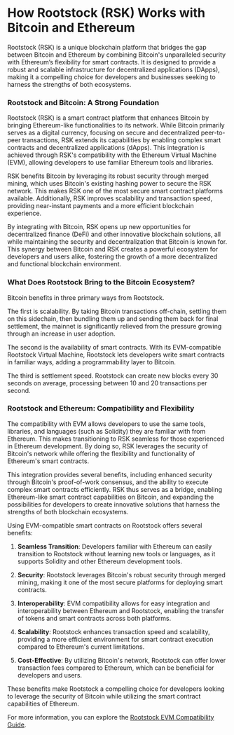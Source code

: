 # How Rootstock (RSK) Works with Bitcoin and Ethereum

Rootstock (RSK) is a unique blockchain platform that bridges the gap between Bitcoin and Ethereum by combining Bitcoin's unparalleled security with Ethereum’s flexibility for smart contracts. It is designed to provide a robust and scalable infrastructure for decentralized applications (DApps), making it a compelling choice for developers and businesses seeking to harness the strengths of both ecosystems.

### Rootstock and Bitcoin: A Strong Foundation

Rootstock (RSK) is a smart contract platform that enhances Bitcoin by bringing Ethereum-like functionalities to its network. While Bitcoin primarily serves as a digital currency, focusing on secure and decentralized peer-to-peer transactions, RSK extends its capabilities by enabling complex smart contracts and decentralized applications (dApps). This integration is achieved through RSK's compatibility with the Ethereum Virtual Machine (EVM), allowing developers to use familiar Ethereum tools and libraries.

RSK benefits Bitcoin by leveraging its robust security through merged mining, which uses Bitcoin's existing hashing power to secure the RSK network. This makes RSK one of the most secure smart contract platforms available. Additionally, RSK improves scalability and transaction speed, providing near-instant payments and a more efficient blockchain experience.

By integrating with Bitcoin, RSK opens up new opportunities for decentralized finance (DeFi) and other innovative blockchain solutions, all while maintaining the security and decentralization that Bitcoin is known for. This synergy between Bitcoin and RSK creates a powerful ecosystem for developers and users alike, fostering the growth of a more decentralized and functional blockchain environment.

### What Does Rootstock Bring to the Bitcoin Ecosystem?
Bitcoin benefits in three primary ways from Rootstock.

The first is scalability. By taking Bitcoin transactions off-chain, settling them on this sidechain, then bundling them up and sending them back for final settlement, the mainnet is significantly relieved from the pressure growing through an increase in user adoption.

The second is the availability of smart contracts. With its EVM-compatible Rootstock Virtual Machine, Rootstock lets developers write smart contracts in familiar ways, adding a programmability layer to Bitcoin.

The third is settlement speed. Rootstock can create new blocks every 30 seconds on average, processing between 10 and 20 transactions per second. 

### Rootstock and Ethereum: Compatibility and Flexibility

The compatibility with EVM allows developers to use the same tools, libraries, and languages (such as Solidity) they are familiar with from Ethereum. This makes transitioning to RSK seamless for those experienced in Ethereum development. By doing so, RSK leverages the security of Bitcoin's network while offering the flexibility and functionality of Ethereum's smart contracts.

This integration provides several benefits, including enhanced security through Bitcoin's proof-of-work consensus, and the ability to execute complex smart contracts efficiently. RSK thus serves as a bridge, enabling Ethereum-like smart contract capabilities on Bitcoin, and expanding the possibilities for developers to create innovative solutions that harness the strengths of both blockchain ecosystems.

Using EVM-compatible smart contracts on Rootstock offers several benefits:

1. **Seamless Transition**: Developers familiar with Ethereum can easily transition to Rootstock without learning new tools or languages, as it supports Solidity and other Ethereum development tools.

2. **Security**: Rootstock leverages Bitcoin's robust security through merged mining, making it one of the most secure platforms for deploying smart contracts.

3. **Interoperability**: EVM compatibility allows for easy integration and interoperability between Ethereum and Rootstock, enabling the transfer of tokens and smart contracts across both platforms.

4. **Scalability**: Rootstock enhances transaction speed and scalability, providing a more efficient environment for smart contract execution compared to Ethereum's current limitations.

5. **Cost-Effective**: By utilizing Bitcoin's network, Rootstock can offer lower transaction fees compared to Ethereum, which can be beneficial for developers and users.

These benefits make Rootstock a compelling choice for developers looking to leverage the security of Bitcoin while utilizing the smart contract capabilities of Ethereum.

For more information, you can explore the [Rootstock EVM Compatibility Guide](https://dev.rootstock.io/guides/quickstart/overview/evm-compatibility).